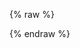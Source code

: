 ---
---

{% raw %}
<div id="searchbox" class="ais-SearchBox"></div>
<div id="hits"></div>

<script>
const client = new MisoClient();

const search = instantsearch({
  searchClient: client.algoliaClient,
  indexName: '',
});

search.addWidgets([
  instantsearch.widgets.configure({
    searchParameters: {
      hitsPerPage: 8,
    },
  }),
  instantsearch.widgets.searchBox({
    container: '#searchbox',
    autofocus: true,
    searchAsYouType: false,
    showSubmit: true,
  }),
  instantsearch.widgets.hits({
    container: '#hits',
    templates: {
      item: `
        <div>
          <div class="title">{{ title }}</div>
          <div class="image">
            <img src="{{ cover_image }}">
          </div>
          <div class="footer">\${{ sale_price }}</div>
        </div>
      `,
    },
  }),
]);

search.start();
</script>
{% endraw %}
